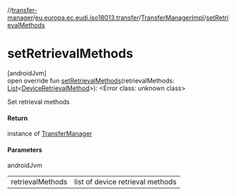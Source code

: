 //[transfer-manager](../../../index.md)/[eu.europa.ec.eudi.iso18013.transfer](../index.md)/[TransferManagerImpl](index.md)/[setRetrievalMethods](set-retrieval-methods.md)

# setRetrievalMethods

[androidJvm]\
open override fun [setRetrievalMethods](set-retrieval-methods.md)(retrievalMethods: [List](https://kotlinlang.org/api/latest/jvm/stdlib/kotlin-stdlib/kotlin.collections/-list/index.html)&lt;[DeviceRetrievalMethod](../../eu.europa.ec.eudi.iso18013.transfer.engagement/-device-retrieval-method/index.md)&gt;): &lt;Error class: unknown class&gt;

Set retrieval methods

#### Return

instance of [TransferManager](../-transfer-manager/index.md)

#### Parameters

androidJvm

| | |
|---|---|
| retrievalMethods | list of device retrieval methods |
